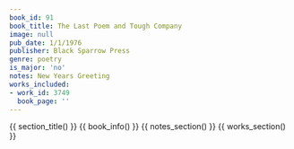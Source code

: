```yaml
---
book_id: 91
book_title: The Last Poem and Tough Company
image: null
pub_date: 1/1/1976
publisher: Black Sparrow Press
genre: poetry
is_major: 'no'
notes: New Years Greeting
works_included:
- work_id: 3749
  book_page: ''
---
```


{{ section_title() }}
{{ book_info() }}
{{ notes_section() }}
{{ works_section() }}
